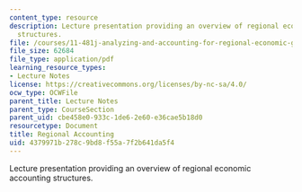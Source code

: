 ```yaml
---
content_type: resource
description: Lecture presentation providing an overview of regional economic accounting
  structures.
file: /courses/11-481j-analyzing-and-accounting-for-regional-economic-growth-spring-2009/4379971b278c9bd8f55a7f2b641da5f4_MIT11_481Js09_lec14.pdf
file_size: 62684
file_type: application/pdf
learning_resource_types:
- Lecture Notes
license: https://creativecommons.org/licenses/by-nc-sa/4.0/
ocw_type: OCWFile
parent_title: Lecture Notes
parent_type: CourseSection
parent_uid: cbe458e0-933c-1de6-2e60-e36cae5b18d0
resourcetype: Document
title: Regional Accounting
uid: 4379971b-278c-9bd8-f55a-7f2b641da5f4
---
```

Lecture presentation providing an overview of regional economic accounting structures.